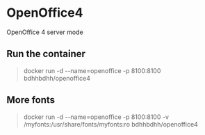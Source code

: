 # OpenOffice4
OpenOffice 4 server mode

## Run the container
> docker run -d --name=openoffice -p 8100:8100 bdhhbdhh/openoffice4

## More fonts
> docker run -d --name=openoffice -p 8100:8100 -v /myfonts:/usr/share/fonts/myfonts:ro bdhhbdhh/openoffice4
